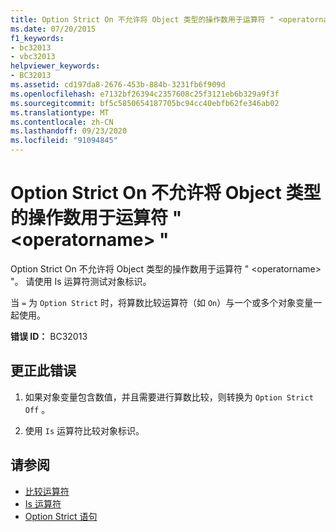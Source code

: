 ```yaml
---
title: Option Strict On 不允许将 Object 类型的操作数用于运算符 " <operatorname> "
ms.date: 07/20/2015
f1_keywords:
- bc32013
- vbc32013
helpviewer_keywords:
- BC32013
ms.assetid: cd197da8-2676-453b-884b-3231fb6f909d
ms.openlocfilehash: e7132bf26394c2357608c25f3121eb6b329a9f3f
ms.sourcegitcommit: bf5c5850654187705bc94cc40ebfb62fe346ab02
ms.translationtype: MT
ms.contentlocale: zh-CN
ms.lasthandoff: 09/23/2020
ms.locfileid: "91094845"
---
```

# <a name="option-strict-on-disallows-operands-of-type-object-for-operator-operatorname"></a>Option Strict On 不允许将 Object 类型的操作数用于运算符 " \<operatorname> "

Option Strict On 不允许将 Object 类型的操作数用于运算符 " \<operatorname> "。 请使用 Is 运算符测试对象标识。  
  
 当 `=` 为 `Option Strict` 时，将算数比较运算符（如 `On`）与一个或多个对象变量一起使用。  
  
 **错误 ID：** BC32013  
  
## <a name="to-correct-this-error"></a>更正此错误  
  
1. 如果对象变量包含数值，并且需要进行算数比较，则转换为 `Option Strict Off` 。  
  
2. 使用 `Is` 运算符比较对象标识。  
  
## <a name="see-also"></a>请参阅

- [比较运算符](../language-reference/operators/comparison-operators.md)
- [Is 运算符](../language-reference/operators/is-operator.md)
- [Option Strict 语句](../language-reference/statements/option-strict-statement.md)
